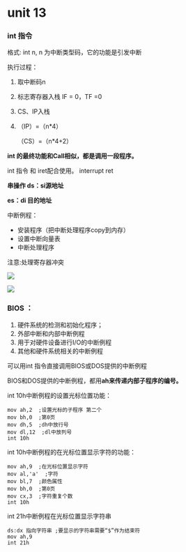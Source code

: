 # unit 13

### int 指令

格式: int n, n 为中断类型码，它的功能是引发中断

执行过程：

1. 取中断码n

2. 标志寄存器入栈 IF = 0，TF =0

3. CS、IP入栈

4. （IP）=（n*4）

   （CS）=（n*4+2）

**int 的最终功能和Call相似，都是调用一段程序。**

int 指令 和 iret配合使用。  interrupt ret



**串操作 ds：si源地址**

**es：di 目的地址**



中断例程：

- 安装程序（把中断处理程序copy到内存）
- 设置中断向量表
- 中断处理程序

注意:处理寄存器冲突



![](https://img-blog.csdnimg.cn/20200211141823358.PNG?x-oss-process=image/watermark,type_ZmFuZ3poZW5naGVpdGk,shadow_10,text_aHR0cHM6Ly9ibG9nLmNzZG4ubmV0L3FxXzQzNTUwODkw,size_16,color_FFFFFF,t_70)

![](https://img-blog.csdnimg.cn/20200211142345162.jpg?x-oss-process=image/watermark,type_ZmFuZ3poZW5naGVpdGk,shadow_10,text_aHR0cHM6Ly9ibG9nLmNzZG4ubmV0L3FxXzQzNTUwODkw,size_16,color_FFFFFF,t_70)

### BIOS ：

1. 硬件系统的检测和初始化程序；
2. 外部中断和内部中断例程
3. 用于对硬件设备进行I/O的中断例程
4. 其他和硬件系统相关的中断例程



可以用int 指令直接调用BIOS或DOS提供的中断例程

BIOS和DOS提供的中断例程，都用**ah来传递内部子程序的编号。**



int 10h中断例程的设置光标位置功能：

```assembly
mov ah,2  ;设置光标的子程序 第二个
mov bh,0  ;第0页
mov dh,5  ;dh中放行号
mov dl,12  ;dl中放列号
int 10h
```

int 10h中断例程的在光标位置显示字符的功能：

```assembly
mov ah,9  ;在光标位置显示字符
mov al,'a'  ;字符
mov bl,7  ;颜色属性
mov bh,0  ;第0页
mov cx,3  ;字符重复个数
int 10h
```

int 21h中断例程在光标位置显示字符串

```assembly
ds:dx 指向字符串 ;要显示的字符串需要“$”作为结束符
mov ah,9  
int 21h
```

